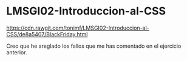 # LMSGI02-Introduccion-al-CSS

https://cdn.rawgit.com/tonimf/LMSGI02-Introduccion-al-CSS/de8a5407/BlackFriday.html

Creo que he areglado los fallos que me has comentado en el ejercicio anterior. 
